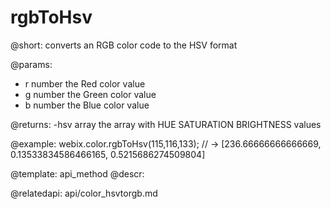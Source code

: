 rgbToHsv
=============


@short:
	converts an RGB color code to the HSV format

@params:
- r		number		the Red color value
- g		number		the Green color value
- b		number 		the Blue color value

@returns:
-hsv	array 		the array with HUE SATURATION BRIGHTNESS values	

@example:
webix.color.rgbToHsv(115,116,133);
// -> [236.66666666666669, 0.13533834586466165, 0.5215686274509804]

@template:	api_method
@descr:

@relatedapi:
	api/color_hsvtorgb.md
